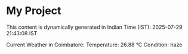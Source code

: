 # My Project

This content is dynamically generated in Indian Time (IST): 2025-07-29 21:43:08 IST


Current Weather in Coimbatore:
Temperature: 26.88 °C
Condition: haze
